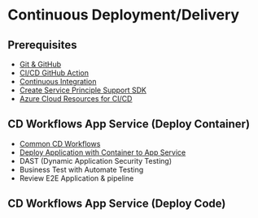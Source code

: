# Continuous Deployment/Delivery


## Prerequisites

- [Git & GitHub](../github/Readme.md)
- [CI/CD GitHub Action](../actions/Readme.md)
- [Continuous Integration](../ci/Readme.md)
- [Create Service Principle Support SDK](create-az-sp-sdk.md)
- [Azure Cloud Resources for CI/CD](../cloud-resources/Readme.md)




## CD Workflows App Service (Deploy Container)

- [Common CD Workflows](common.md)
- [Deploy Application with Container to App Service](deploy-app-service.md)
- DAST (Dynamic Application Security Testing)
- Business Test with Automate Testing
- Review E2E Application & pipeline



## CD Workflows App Service (Deploy Code)
